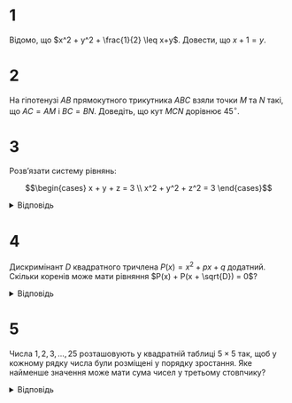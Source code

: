 # 1
Відомо, що $x^2 + y^2 + \frac{1}{2} \leq x+y$. Довести, що $x + 1 = y$.
# 2
На гіпотенузі $AB$ прямокутного трикутника $ABC$ взяли точки $M$ та $N$ такі, що $AC = AM$ і $BC = BN$. Доведіть, що кут $MCN$ дорівнює $45^\circ$.
# 3
Розв’язати систему рівнянь:
```math
\begin{cases}
x + y + z = 3 \\
x^2 + y^2 + z^2 = 3
\end{cases}
```
<details><summary>Відповідь</summary>

$x = 1$, $y = 1$, $z = 1$
</details>

# 4
Дискримінант $D$ квадратного тричлена $P(x) = x^2 + px + q$ додатний. Скільки коренів може мати рівняння $P(x) + P(x + \sqrt{D}) = 0$?
<details><summary>Відповідь</summary>

Єдиний корінь $x = -\frac{p+\sqrt{p^2 - 4q}}{2}$
</details>

# 5
Числа $1, 2, 3,\ldots, 25$ розташовують у квадратній таблиці $5 \times 5$ так, щоб у кожному рядку числа були розміщені у порядку зростання. Яке найменше значення може мати сума чисел у третьому стовпчику?
<details><summary>Відповідь</summary>
45
</details>